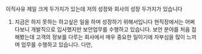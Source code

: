 이직사유
제일 크게 두가지가 있는데 저의 성장와 회사의 성장 두가지가 있습니다
1. 지금은 하지 못하는 하고싶은 일을 하며 성장하기 위해서입니다
	현직장에서는 어쩌다보니 개발직으로 입사했지만 보안업무를 수행하고 있습니다. 보안 분야를 처음 접해봤는데 고객의 정보를 다루는 회사에서 매우 중요한 일이기에 자부심을 많이 느끼며 업무를 수행하고 있습니다. 다만, 
<!--stackedit_data:
eyJoaXN0b3J5IjpbLTE2MjIzNDA0NV19
-->